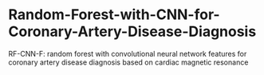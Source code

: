 # Random-Forest-with-CNN-for-Coronary-Artery-Disease-Diagnosis
 RF-CNN-F: random forest with convolutional neural network features for coronary artery disease diagnosis based on cardiac magnetic resonance
